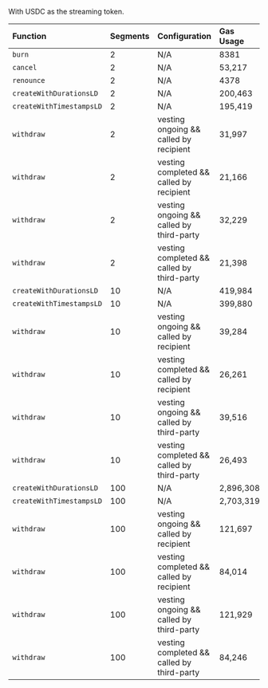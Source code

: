 With USDC as the streaming token.

| Function                 | Segments | Configuration                              | Gas Usage |
| :----------------------- | :------- | :----------------------------------------- | :-------- |
| `burn`                   | 2        | N/A                                        | 8381      |
| `cancel`                 | 2        | N/A                                        | 53,217    |
| `renounce`               | 2        | N/A                                        | 4378      |
| `createWithDurationsLD`  | 2        | N/A                                        | 200,463   |
| `createWithTimestampsLD` | 2        | N/A                                        | 195,419   |
| `withdraw`               | 2        | vesting ongoing && called by recipient     | 31,997    |
| `withdraw`               | 2        | vesting completed && called by recipient   | 21,166    |
| `withdraw`               | 2        | vesting ongoing && called by third-party   | 32,229    |
| `withdraw`               | 2        | vesting completed && called by third-party | 21,398    |
| `createWithDurationsLD`  | 10       | N/A                                        | 419,984   |
| `createWithTimestampsLD` | 10       | N/A                                        | 399,880   |
| `withdraw`               | 10       | vesting ongoing && called by recipient     | 39,284    |
| `withdraw`               | 10       | vesting completed && called by recipient   | 26,261    |
| `withdraw`               | 10       | vesting ongoing && called by third-party   | 39,516    |
| `withdraw`               | 10       | vesting completed && called by third-party | 26,493    |
| `createWithDurationsLD`  | 100      | N/A                                        | 2,896,308 |
| `createWithTimestampsLD` | 100      | N/A                                        | 2,703,319 |
| `withdraw`               | 100      | vesting ongoing && called by recipient     | 121,697   |
| `withdraw`               | 100      | vesting completed && called by recipient   | 84,014    |
| `withdraw`               | 100      | vesting ongoing && called by third-party   | 121,929   |
| `withdraw`               | 100      | vesting completed && called by third-party | 84,246    |
